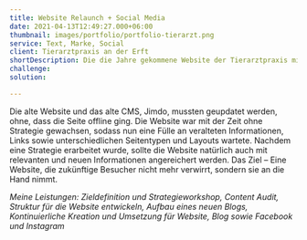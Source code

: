 ```yaml
---
title: Website Relaunch + Social Media
date: 2021-04-13T12:49:27.000+06:00
thumbnail: images/portfolio/portfolio-tierarzt.png
service: Text, Marke, Social
client: Tierarztpraxis an der Erft
shortDescription: Die die Jahre gekommene Website der Tierarztpraxis mit veralteten Inhalten, die Besucher in der Navigation und Nutzerführung verwirrte, stand für eine Generalüberholung auf dem Programm. Nutzer:innen sollten sich auch beim Besuch der Website wohl fühlen und direkt erkennen, was die Praxis ausmacht. Qualität, Professionalität und ein familiärer Umgang sollten jedem ins Auge springen. Neue Inhalte sollten Mehrwert liefern und Antworten auf die Fragen der Kund:innen liefern. Außerdem sollte der Instagram-Kanal genutzt werden, um mit regelmäßigem und kontinuierlichen Postings eine aktive Community aufzubauen. 
challenge: 
solution: 

---
```

Die alte Website und das alte CMS, Jimdo, mussten geupdatet werden, ohne, dass die Seite offline ging. Die Website war mit der Zeit ohne Strategie gewachsen, sodass nun eine Fülle an veralteten Informationen, Links sowie unterschiedlichen Seitentypen und Layouts wartete. Nachdem eine Strategie erarbeitet wurde, sollte die Website natürlich auch mit relevanten und neuen Informationen angereichert werden. Das Ziel – Eine Website, die zukünftige Besucher nicht mehr verwirrt, sondern sie an die Hand nimmt.  

*Meine Leistungen: Zieldefinition und Strategieworkshop, Content Audit, Struktur für die Website entwickeln, Aufbau eines neuen Blogs, Kontinuierliche Kreation und Umsetzung für Website, Blog sowie Facebook und Instagram*